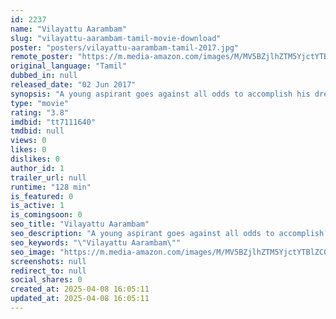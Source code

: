 ```yaml
---
id: 2237
name: "Vilayattu Aarambam"
slug: "vilayattu-aarambam-tamil-movie-download"
poster: "posters/vilayattu-aarambam-tamil-2017.jpg"
remote_poster: "https://m.media-amazon.com/images/M/MV5BZjlhZTM5YjctYTBlZC00YjI0LWE1YTktNWVmMTM0YzIxMzliXkEyXkFqcGdeQXVyNTM0MDc1ODE@._V1_SX300.jpg"
original_language: "Tamil"
dubbed_in: null
released_date: "02 Jun 2017"
synopsis: "A young aspirant goes against all odds to accomplish his dream of running a network marketing business. Although his venture prospers, his love life becomes a hurdle for him."
type: "movie"
rating: "3.8"
imdbid: "tt7111640"
tmdbid: null
views: 0
likes: 0
dislikes: 0
author_id: 1
trailer_url: null
runtime: "128 min"
is_featured: 0
is_active: 1
is_comingsoon: 0
seo_title: "Vilayattu Aarambam"
seo_description: "A young aspirant goes against all odds to accomplish his dream of running a network marketing business. Although his venture prospers, his love life becomes a hurdle for him."
seo_keywords: "\"Vilayattu Aarambam\""
seo_image: "https://m.media-amazon.com/images/M/MV5BZjlhZTM5YjctYTBlZC00YjI0LWE1YTktNWVmMTM0YzIxMzliXkEyXkFqcGdeQXVyNTM0MDc1ODE@._V1_SX300.jpg"
screenshots: null
redirect_to: null
social_shares: 0
created_at: 2025-04-08 16:05:11
updated_at: 2025-04-08 16:05:11
---
```


